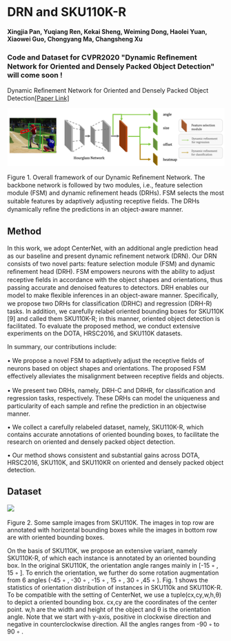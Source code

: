 
# DRN and SKU110K-R
#### Xingjia Pan, Yuqiang Ren, Kekai Sheng, Weiming Dong, Haolei Yuan, Xiaowei Guo, Chongyang Ma, Changsheng Xu

### Code and Dataset for CVPR2020 "Dynamic Reﬁnement Network for Oriented and Densely Packed Object Detection" will come soon !

 Dynamic Reﬁnement Network for Oriented and Densely Packed Object Detection[[Paper Link]](https://arxiv.org/abs/2005.09973)

<img src="images/drn.png" width="1000">

Figure 1. Overall framework of our Dynamic Reﬁnement Network. The backbone network is followed by two modules, i.e., feature selection module (FSM) and dynamic reﬁnement heads (DRHs). FSM selects the most suitable features by adaptively adjusting receptive ﬁelds. The DRHs dynamically reﬁne the predictions in an object-aware manner.

## Method
In this work, we adopt CenterNet, with an additional angle prediction head as our baseline and present dynamic reﬁnement network (DRN). Our DRN consists of two novel parts: feature selection module (FSM) and dynamic reﬁnement head (DRH). FSM empowers neurons with the ability to adjust receptive ﬁelds in accordance with the object shapes and orientations, thus passing accurate and denoised features to detectors. DRH enables our model to make ﬂexible inferences in an object-aware manner. Speciﬁcally, we propose two DRHs for classiﬁcation (DRHC) and regression (DRH-R) tasks. In addition, we carefully relabel oriented bounding boxes for SKU110K [9] and called them SKU110K-R; in this manner, oriented object detection is facilitated. To evaluate the proposed method, we conduct extensive experiments on the DOTA, HRSC2016, and SKU110K datasets.

In summary, our contributions include:

• We propose a novel FSM to adaptively adjust the receptive ﬁelds of neurons based on object shapes and orientations. The proposed FSM effectively alleviates the misalignment between receptive ﬁelds and objects.

• We present two DRHs, namely, DRH-C and DRHR, for classiﬁcation and regression tasks, respectively. These DRHs can model the uniqueness and particularity of each sample and reﬁne the prediction in an objectwise manner.

• We collect a carefully relabeled dataset, namely, SKU110K-R, which contains accurate annotations of oriented bounding boxes, to facilitate the research on oriented and densely packed object detection.

• Our method shows consistent and substantial gains across DOTA, HRSC2016, SKU110K, and SKU110KR on oriented and densely packed object detection.

## Dataset
<img src="images/sku110k_r.png" width="1000">

Figure 2. Some sample images from SKU110K. The images in top row are annotated with horizontal bounding boxes while the images in bottom row are with oriented bounding boxes.

On the basis of SKU110K, we propose an extensive variant, namely SKU110K-R, of which each instance is annotated by an oriented bounding box. In the original SKU110K, the orientation angle ranges mainly in [-15 ◦ , 15 ◦ ]. To enrich the orientation, we further do some rotation augmentation from 6 angles (-45 ◦ , -30 ◦ , -15 ◦ , 15 ◦ , 30 ◦ ,45 ◦ ). Fig. 1 shows the statistics of orientation distribution of instances in SKU110k and SKU110K-R. To be compatible with the setting of CenterNet, we use a tuple(cx,cy,w,h,θ) to depict a oriented bounding box. cx,cy are the coordinates of the center point. w,h are the width and height of the object and θ is the orientation angle. Note that we start with y-axis, positive in clockwise direction and negative in counterclockwise direction. All the angles ranges from -90 ◦ to 90 ◦ .
